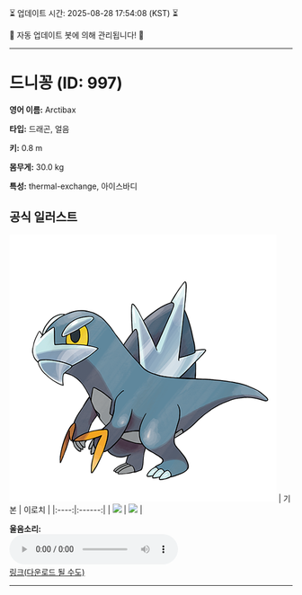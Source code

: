 
⏳ 업데이트 시간: 2025-08-28 17:54:08 (KST) ⏳

🤖 자동 업데이트 봇에 의해 관리됩니다! 🤖

---

# 드니꽁 (ID: 997)
**영어 이름:** Arctibax

**타입:** 드래곤, 얼음

**키:** 0.8 m

**몸무게:** 30.0 kg

**특성:** thermal-exchange, 아이스바디

## 공식 일러스트
![](https://raw.githubusercontent.com/PokeAPI/sprites/master/sprites/pokemon/other/official-artwork/997.png)
| 기본 | 이로치 |
|:----:|:------:|
| <img src="http://play.pokemonshowdown.com/sprites/ani/arctibax.gif" width="200"> | <img src="http://play.pokemonshowdown.com/sprites/ani-shiny/arctibax.gif" width="200"> |

**울음소리:**<br><audio controls src="https://raw.githubusercontent.com/PokeAPI/cries/main/cries/pokemon/latest/997.ogg"></audio><br> [링크(다운로드 될 수도)](https://raw.githubusercontent.com/PokeAPI/cries/main/cries/pokemon/latest/997.ogg)


---
